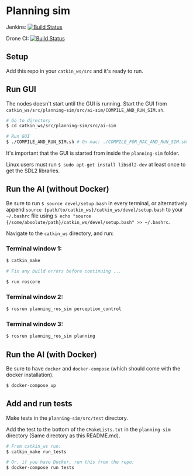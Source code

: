 # Planning sim

Jenkins: [![Build Status](http://build.ascendntnu.no/job/planning-sim/badge/icon)](http://build.ascendntnu.no/job/planning-sim/)

Drone CI: 
[![Build Status](https://drone.ascendntnu.no/api/badges/AscendNTNU/planning-sim/status.svg)](https://drone.ascendntnu.no/AscendNTNU/planning-sim)

## Setup

Add this repo in your `catkin_ws/src` and it's ready to run.

## Run GUI

The nodes doesn't start until the GUI is running. Start the GUI from `catkin_ws/src/planning-sim/src/ai-sim/COMPILE_AND_RUN_SIM.sh`.

```bash
# Go to directory
$ cd catkin_ws/src/planning-sim/src/ai-sim

# Run GUI
$ ./COMPILE_AND_RUN_SIM.sh # On mac: ./COMPILE_FOR_MAC_AND_RUN_SIM.sh
```

It's important that the GUI is started from inside the `planning-sim` folder.

Linux users must run `$ sudo apt-get install libsdl2-dev` at least once to get the SDL2 libraries.

## Run the AI (without Docker)

Be sure to run `$ source devel/setup.bash` in every terminal, or alternatively append 
`source {path/to/catkin_ws}/catkin_ws/devel/setup.bash`
to your `~/.bashrc` file using `$ echo "source {/some/absolute/path}/catkin_ws/devel/setup.bash" >> ~/.bashrc`.

Navigate to the `catkin_ws` directory, and run:

### Terminal window 1:

```bash
$ catkin_make

# Fix any build errors before continuing ...

$ run roscore
```

### Terminal window 2:

```bash
$ rosrun planning_ros_sim perception_control
```

### Terminal window 3:

```bash
$ rosrun planning_ros_sim planning
```

## Run the AI (with Docker)

Be sure to have `docker` and `docker-compose` (which should come with the docker installation).

```bash
$ docker-compose up
```

## Add and run tests

Make tests in the `planning-sim/src/test` directory.

Add the test to the bottom of the `CMakeLists.txt` in the `planning-sim` directory (Same directory as this README.md).

```bash
# From catkin_ws run:
$ catkin_make run_tests

# Or, if you have Docker, run this from the repo:
$ docker-compose run tests
```
